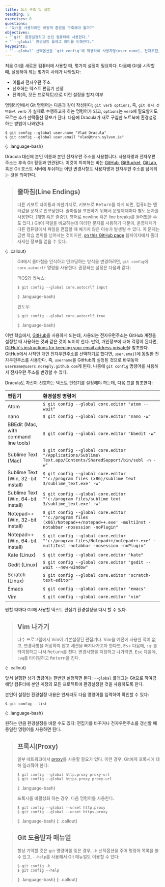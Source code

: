 ```yaml
---
title: Git 구축 및 설정
teaching: 5
exercises: 0
questions:
- "Git을 사용하려면 어떻게 환경을 구축해야 할까?"
objectives:
- "`git` 환경설정하고 본인 컴퓨터에 사용한다."
- "`--global` 환경설정 플래그 의미를 이해한다."
keypoints:
- "`--global` 선택옵션을 `git config`에 적용하여 사용자명(user name), 전자우편, 편집기 등 선호사항을 컴퓨터에 적용한다."
---
```



처음 Git를 새로운 컴퓨터에 사용할 때, 몇가지 설정이 필요하다. 
다음에 Git을 시작할 때, 설정해야 되는 몇가지 사례가 나와있다:


*   이름과 전자우편 주소
*   선호하는 텍스트 편집기 선정
*   전역(즉, 모든 프로젝트)으로 이런 설정을 할지 여부

명령라인에서 Git 명령어는 다음과 같이 작성된다; `git verb options`, 즉, `git 동사 선택옵션`.
`verb` 가 실제로 수행하고자 하는 명령어가 되고, `options`는 `verb`에 필요할지도 모르는 추가 선택옵션 정보가 된다.
다음에 Dracula가 새로 구입한 노트북에 환경설정하는 방법이 나와있다:

~~~
$ git config --global user.name "Vlad Dracula"
$ git config --global user.email "vlad@tran.sylvan.ia"
~~~
{: .language-bash}

Dracula 대신에 본인 이름과 본인 전자우편 주소를 사용합니다. 사용자명과 전자우편 주소는 후속 Git 활동과 연관된다.
이것이 의미하는 바는 
[GitHub](https://github.com/),
[BitBucket](https://bitbucket.org/),
[GitLab](https://gitlab.com/), 혹은 Git 호스트 서버에 푸쉬하는 어떤 변경사항도 사용자명과 전자우편 주소를 담게되는 것을 의미한다.


> ## 줄마침(Line Endings)
>
> 다른 키보트 타이핑과 마찬가지로, 키보드로 <kbd>Return</kbd>를 치게 되면,
> 컴퓨터는 엔터값을 문자로 인코딩한다.
> 줄마침을 표현하기 위해서 운영체제마다 별도 문자를 사용한다.
> (개행 혹은 줄중단, 영어로 newline 혹은 line breaks를 들어봤을 수도 있다.)
> Git이 파일을 비교하는데 이러한 문자를 사용하기 때문에,
> 운영체제가 다른 컴퓨텅에서 파일을 편집할 때 예기치 않은 이슈가 발생될 수 있다.
> 이 문제는 금번 학습 범위를 넘어서는 것이지만, [on this GitHub page](https://help.github.com/articles/dealing-with-line-endings/)
> 웹페이지에서 좀더 자세한 정보를 얻을 수 있다.
> 
{: .callout}
>
> Git에서 줄마침을 인식하고 인코딩하는 방식을 변경하려면,
> `git config`에 `core.autocrlf` 명령을 사용한다.
> 권장되는 설정은 다음과 같다:
>
> 맥OS와 리눅스:
>
> ~~~
> $ git config --global core.autocrlf input
> ~~~
> {: .language-bash}
>
> 윈도우:
>
> ~~~
> $ git config --global core.autocrlf true
> ~~~
> {: .language-bash}
> 

이번 학습에서, [GitHub](https://github.com/)을 사용하게 되는데, 사용되는 전자우편주소는 GitHub 계정을 설정할 때 사용하는 것과 같은 것이 되어야 한다.
만약, 개인정보에 대해 걱정이 된다면, [GitHub's instructions for keeping your email address private][git-privacy]을 참조한다.
GitHub에서 사적인 개인 전자우편주소를 선택하기로 했다면,
`user.email`에 동일한 전자우편주소를 사용한다. 즉, `username`을 GitHub의 설정된 것으로 바꿔놓아 `username@users.noreply.github.com`게 된다.
나중에 `git config` 명령어를 사용해서 전자우편 주소를 변경할 수 있다.

Dracula도 자신이 선호하는 텍스트 편집기를 설정해야 하는데, 다음 표를 참조한다:

| 편집기             | 환경설정 명령어                             |
|:-------------------|:-------------------------------------------------|
| Atom               | `$ git config --global core.editor "atom --wait"`|
| nano               | `$ git config --global core.editor "nano -w"`    |
| BBEdit (Mac, with command line tools) | `$ git config --global core.editor "bbedit -w"`    |
| Sublime Text (Mac) | `$ git config --global core.editor "/Applications/Sublime\ Text.app/Contents/SharedSupport/bin/subl -n -w"` |
| Sublime Text (Win, 32-bit install) | `$ git config --global core.editor "'c:/program files (x86)/sublime text 3/sublime_text.exe' -w"` |
| Sublime Text (Win, 64-bit install) | `$ git config --global core.editor "'c:/program files/sublime text 3/sublime_text.exe' -w"` |
| Notepad++ (Win, 32-bit install)    | `$ git config --global core.editor "'c:/program files (x86)/Notepad++/notepad++.exe' -multiInst -notabbar -nosession -noPlugin"`|
| Notepad++ (Win, 64-bit install)    | `$ git config --global core.editor "'c:/program files/Notepad++/notepad++.exe' -multiInst -notabbar -nosession -noPlugin"`|
| Kate (Linux)       | `$ git config --global core.editor "kate"`       |
| Gedit (Linux)      | `$ git config --global core.editor "gedit --wait --new-window"`   |
| Scratch (Linux)    | `$ git config --global core.editor "scratch-text-editor"`  |
| Emacs              | `$ git config --global core.editor "emacs"`   |
| Vim                | `$ git config --global core.editor "vim"`   |

원할 때마다 Git에 사용할 텍스트 편집기 환경설정을 다시 할 수 있다.

> ## Vim 나가기
>
> 다수 프로그램에서 Vim이 기본설정된 편집기다.
> Vim을 예전에 사용한 적이 없고, 변경사항을 저장하지 않고 세션을 빠져나가고자 한다면,
> <kbd>Esc</kbd> 다음에, `:q!`를 타이핑하고 나서 <kbd>Return</kbd>를 친다.
> 변경사항을 저장하고 나가려면, <kbd>Esc</kbd> 다음에, `:wq`를 타이핑하고 <kbd>Return</kbd>을 친다.
> 
{: .callout}

앞서 실행한 상기 명령어는 한번만 실행하면 된다: `--global` 플래그는 Git으로 하여금 해당 컴퓨터에 본인 계정의
모든 프로젝트에 환경설정한 것을 사용하도록 한다.

본인이 설정한 환경설정 내용은 언제라도 다음 명령어를 입력하여 확인할 수 있다:

~~~
$ git config --list
~~~
{: .language-bash}

원하는 만큼 환경설정을 바꿀 수도 있다: 편집기를 바꾸거나 전자우편주소를 갱신할 때 
동일한 명령어를 사용하면 된다.

> ## 프록시(Proxy)
>
> 일부 네트워크에서 [proxy](https://en.wikipedia.org/wiki/Proxy_server)를 사용할 필요가 있다.
> 이런 경우, Git에게 프록시에 대해 일러줘야 한다:
>
> ~~~
> $ git config --global http.proxy proxy-url
> $ git config --global https.proxy proxy-url
> ~~~
> {: .language-bash}
>
> 프록시를 비활성화 하는 경우, 다음 명령어를 사용한다.
>
> ~~~
> $ git config --global --unset http.proxy
> $ git config --global --unset https.proxy
> ~~~
> {: .language-bash}
{: .callout}

> ## Git 도움말과 매뉴얼
>
> 항상 기억할 것은 `git` 명령어를 잊은 경우, `-h` 선택옵션을 주어 명령어 목록을 볼 수 있고, `--help`를 사용해서 Git 매뉴얼도 이용할 수 있다:
>
> ~~~
> $ git config -h
> $ git config --help
> ~~~
> {: .language-bash}
{: .callout}

[git-privacy]: https://help.github.com/articles/keeping-your-email-address-private/
